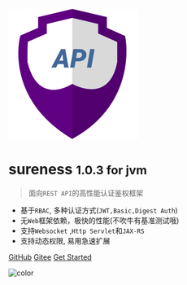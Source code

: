 ![logo](../_media/icon128.svg)

# sureness <small>1.0.3 for jvm</small>  

> 面向`REST API`的高性能认证鉴权框架   

- 基于`RBAC`, 多种认证方式(`JWT,Basic,Digest Auth`)  
- 无`Web`框架依赖，极快的性能(不吹牛有基准测试哦)    
- 支持`Websocket` ,`Http Servlet`和`JAX-RS`  
- 支持动态权限, 易用急速扩展    

[GitHub](https://github.com/tomsun28/sureness/)
[Gitee](https://gitee.com/tomsun28/sureness/)
[Get Started](cn/README.md)

![color](#e3f1ec)